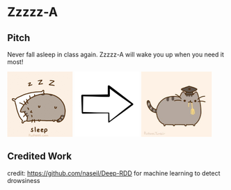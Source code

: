 # Zzzzz-A

## Pitch
Never fall asleep in class again. Zzzzz-A will wake you up when you need it most!

<img src="pusheen-sleep.gif" height="150"></img>
<img src="arrow.png" height="150"></img>
<img src="pusheen-school.jpg" height="150"></img>

## Credited Work
credit: https://github.com/naseil/Deep-RDD
for machine learning to detect drowsiness
